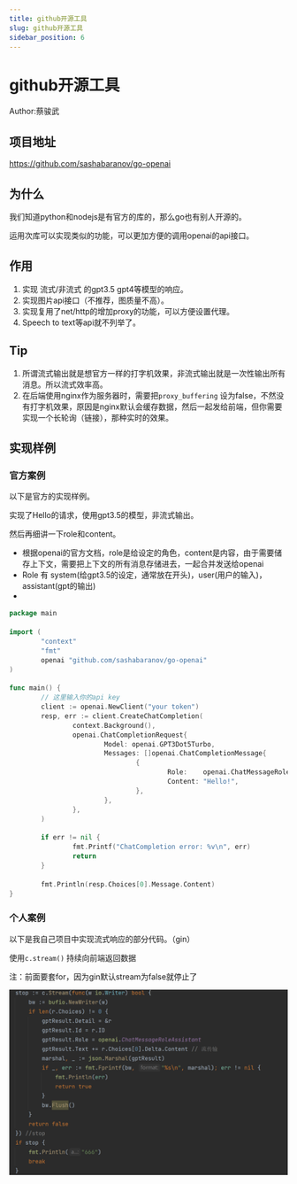 ```yaml
---
title: github开源工具
slug: github开源工具
sidebar_position: 6
---
```



# github开源工具

Author:蔡骏武

## 项目地址

https://github.com/sashabaranov/go-openai

## 为什么

我们知道python和nodejs是有官方的库的，那么go也有别人开源的。

运用次库可以实现类似的功能，可以更加方便的调用openai的api接口。

## 作用

1. 实现 流式/非流式 的gpt3.5 gpt4等模型的响应。
2. 实现图片api接口（不推荐，图质量不高）。
3. 实现复用了net/http的增加proxy的功能，可以方便设置代理。
4. Speech to text等api就不列举了。

## Tip

1. 所谓流式输出就是想官方一样的打字机效果，非流式输出就是一次性输出所有消息。所以流式效率高。
2. 在后端使用nginx作为服务器时，需要把`proxy_buffering` 设为false，不然没有打字机效果，原因是nginx默认会缓存数据，然后一起发给前端，但你需要实现一个长轮询（链接），那种实时的效果。

## 实现样例

### 官方案例

以下是官方的实现样例。

实现了Hello的请求，使用gpt3.5的模型，非流式输出。

然后再细讲一下role和content。

- 根据openai的官方文档，role是给设定的角色，content是内容，由于需要储存上下文，需要把上下文的所有消息存储进去，一起合并发送给openai
- Role 有 system(给gpt3.5的设定，通常放在开头)，user(用户的输入)，assistant(gpt的输出)
- 
```go
package main

import (
        "context"
        "fmt"
        openai "github.com/sashabaranov/go-openai"
)

func main() {
        // 这里输入你的api key
        client := openai.NewClient("your token")
        resp, err := client.CreateChatCompletion(
                context.Background(),
                openai.ChatCompletionRequest{
                        Model: openai.GPT3Dot5Turbo,
                        Messages: []openai.ChatCompletionMessage{
                                {
                                        Role:    openai.ChatMessageRoleUser,
                                        Content: "Hello!",
                                },
                        },
                },
        )

        if err != nil {
                fmt.Printf("ChatCompletion error: %v\n", err)
                return
        }

        fmt.Println(resp.Choices[0].Message.Content)
}
```

### 个人案例

以下是我自己项目中实现流式响应的部分代码。（gin）

使用`c.stream()` 持续向前端返回数据

注：前面要套for，因为gin默认stream为false就停止了

![](/assets/Me6EbPdpxokEXXxcXA1c8AFGnsf.png)

